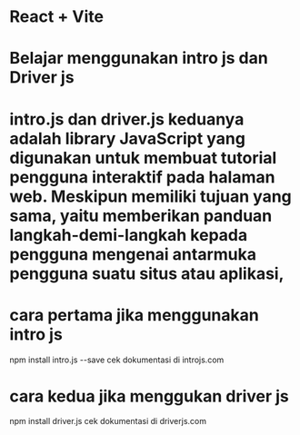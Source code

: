 # React + Vite


# Belajar menggunakan intro js dan Driver js 
# intro.js dan driver.js keduanya adalah library JavaScript yang digunakan untuk membuat tutorial pengguna interaktif pada halaman web. Meskipun memiliki tujuan yang sama, yaitu memberikan panduan langkah-demi-langkah kepada pengguna mengenai antarmuka pengguna suatu situs atau aplikasi,

# cara pertama jika menggunakan intro js
npm install intro.js --save
cek dokumentasi di introjs.com

# cara kedua jika menggukan driver js
npm install driver.js
cek dokumentasi di driverjs.com
